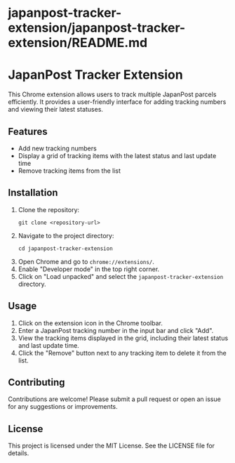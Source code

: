 # japanpost-tracker-extension/japanpost-tracker-extension/README.md

# JapanPost Tracker Extension

This Chrome extension allows users to track multiple JapanPost parcels efficiently. It provides a user-friendly interface for adding tracking numbers and viewing their latest statuses.

## Features

- Add new tracking numbers
- Display a grid of tracking items with the latest status and last update time
- Remove tracking items from the list


## Installation

1. Clone the repository:
   ```
   git clone <repository-url>
   ```
2. Navigate to the project directory:
   ```
   cd japanpost-tracker-extension
   ```
3. Open Chrome and go to `chrome://extensions/`.
4. Enable "Developer mode" in the top right corner.
5. Click on "Load unpacked" and select the `japanpost-tracker-extension` directory.

## Usage

1. Click on the extension icon in the Chrome toolbar.
2. Enter a JapanPost tracking number in the input bar and click "Add".
3. View the tracking items displayed in the grid, including their latest status and last update time.
4. Click the "Remove" button next to any tracking item to delete it from the list.

## Contributing

Contributions are welcome! Please submit a pull request or open an issue for any suggestions or improvements.

## License

This project is licensed under the MIT License. See the LICENSE file for details.